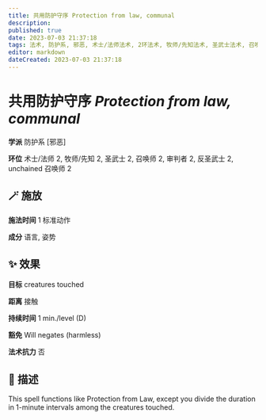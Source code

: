 ```yaml
---
title: 共用防护守序 Protection from law, communal
description: 
published: true
date: 2023-07-03 21:37:18
tags: 法术, 防护系, 邪恶, 术士/法师法术, 2环法术, 牧师/先知法术, 圣武士法术, 召唤师法术, 审判者法术, 反圣武士法术, unchained 召唤师法术
editor: markdown
dateCreated: 2023-07-03 21:37:18
---
```


# **共用防护守序** *Protection from law, communal*

**学派** 防护系 \[邪恶\] 

**环位** 术士/法师 2, 牧师/先知 2, 圣武士 2, 召唤师 2, 审判者 2, 反圣武士 2, unchained 召唤师 2

## 🪄 施放

**施法时间** 1 标准动作

**成分** 语言, 姿势

## ✨ 效果 

**目标** creatures touched 

**距离** 接触  

**持续时间** 1 min./level (D) 

**豁免** Will negates (harmless)

**法术抗力** 否

## 📖 描述

This spell functions like Protection from Law, except you divide the duration in 1-minute intervals among the creatures touched.
    